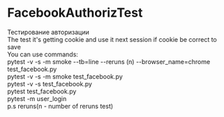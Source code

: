 # FacebookAuthorizTest
Тестирование авторизации  
The test it's getting cookie and use it next session if cookie be correct to save   
You can use commands:  
pytest -v -s -m smoke --tb=line --reruns (n) --browser_name=chrome test_facebook.py  
pytest -v -s -m smoke test_facebook.py  
pytest -v -s test_facebook.py  
pytest test_facebook.py  
pytest -m user_login  
p.s reruns(n - number of reruns test)  
